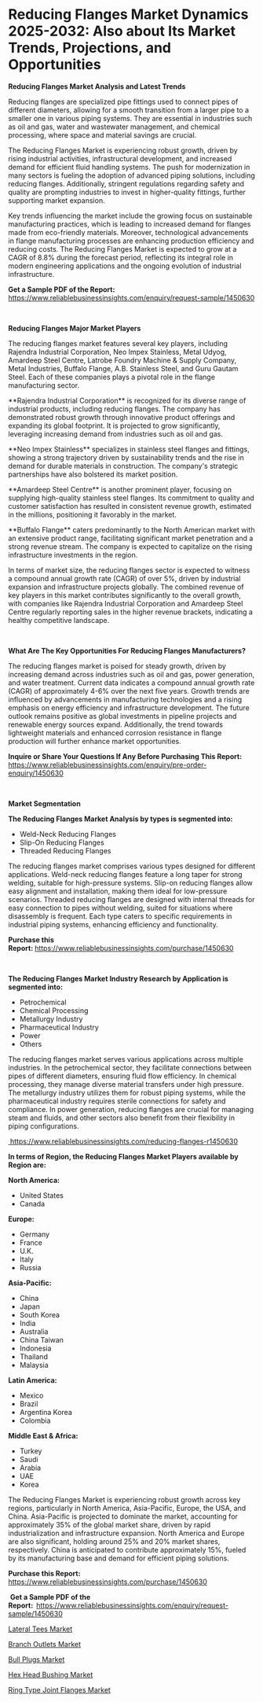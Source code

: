 <p><h1>Reducing Flanges Market Dynamics 2025-2032: Also about Its Market Trends, Projections, and Opportunities</h1></p><p><strong>Reducing Flanges Market Analysis and Latest Trends</strong></p>
<p><p>Reducing flanges are specialized pipe fittings used to connect pipes of different diameters, allowing for a smooth transition from a larger pipe to a smaller one in various piping systems. They are essential in industries such as oil and gas, water and wastewater management, and chemical processing, where space and material savings are crucial.</p><p>The Reducing Flanges Market is experiencing robust growth, driven by rising industrial activities, infrastructural development, and increased demand for efficient fluid handling systems. The push for modernization in many sectors is fueling the adoption of advanced piping solutions, including reducing flanges. Additionally, stringent regulations regarding safety and quality are prompting industries to invest in higher-quality fittings, further supporting market expansion.</p><p>Key trends influencing the market include the growing focus on sustainable manufacturing practices, which is leading to increased demand for flanges made from eco-friendly materials. Moreover, technological advancements in flange manufacturing processes are enhancing production efficiency and reducing costs. The Reducing Flanges Market is expected to grow at a CAGR of 8.8% during the forecast period, reflecting its integral role in modern engineering applications and the ongoing evolution of industrial infrastructure.</p></p>
<p><strong>Get a Sample PDF of the Report:&nbsp;</strong> <a href="https://www.reliablebusinessinsights.com/enquiry/request-sample/1450630?utm_campaign=96&utm_medium=2&utm_source=Github&utm_content=ia&utm_term=21022025&utm_id=reducing-flanges">https://www.reliablebusinessinsights.com/enquiry/request-sample/1450630</a></p>
<p>&nbsp;</p>
<p><strong>Reducing Flanges Major Market Players</strong></p>
<p><p>The reducing flanges market features several key players, including Rajendra Industrial Corporation, Neo Impex Stainless, Metal Udyog, Amardeep Steel Centre, Latrobe Foundry Machine & Supply Company, Metal Industries, Buffalo Flange, A.B. Stainless Steel, and Guru Gautam Steel. Each of these companies plays a pivotal role in the flange manufacturing sector.</p><p>**Rajendra Industrial Corporation** is recognized for its diverse range of industrial products, including reducing flanges. The company has demonstrated robust growth through innovative product offerings and expanding its global footprint. It is projected to grow significantly, leveraging increasing demand from industries such as oil and gas.</p><p>**Neo Impex Stainless** specializes in stainless steel flanges and fittings, showing a strong trajectory driven by sustainability trends and the rise in demand for durable materials in construction. The company's strategic partnerships have also bolstered its market position.</p><p>**Amardeep Steel Centre** is another prominent player, focusing on supplying high-quality stainless steel flanges. Its commitment to quality and customer satisfaction has resulted in consistent revenue growth, estimated in the millions, positioning it favorably in the market.</p><p>**Buffalo Flange** caters predominantly to the North American market with an extensive product range, facilitating significant market penetration and a strong revenue stream. The company is expected to capitalize on the rising infrastructure investments in the region.</p><p>In terms of market size, the reducing flanges sector is expected to witness a compound annual growth rate (CAGR) of over 5%, driven by industrial expansion and infrastructure projects globally. The combined revenue of key players in this market contributes significantly to the overall growth, with companies like Rajendra Industrial Corporation and Amardeep Steel Centre regularly reporting sales in the higher revenue brackets, indicating a healthy competitive landscape.</p></p>
<p>&nbsp;</p>
<p><strong>What Are The Key Opportunities For Reducing Flanges Manufacturers?</strong></p>
<p><p>The reducing flanges market is poised for steady growth, driven by increasing demand across industries such as oil and gas, power generation, and water treatment. Current data indicates a compound annual growth rate (CAGR) of approximately 4-6% over the next five years. Growth trends are influenced by advancements in manufacturing technologies and a rising emphasis on energy efficiency and infrastructure development. The future outlook remains positive as global investments in pipeline projects and renewable energy sources expand. Additionally, the trend towards lightweight materials and enhanced corrosion resistance in flange production will further enhance market opportunities.</p></p>
<p><strong>Inquire or Share Your Questions If Any Before Purchasing This Report:</strong> <a href="https://www.reliablebusinessinsights.com/enquiry/pre-order-enquiry/1450630?utm_campaign=96&utm_medium=2&utm_source=Github&utm_content=ia&utm_term=21022025&utm_id=reducing-flanges">https://www.reliablebusinessinsights.com/enquiry/pre-order-enquiry/1450630</a></p>
<p>&nbsp;</p>
<p><strong>Market Segmentation</strong></p>
<p><strong>The Reducing Flanges Market Analysis by types is segmented into:</strong></p>
<p><ul><li>Weld-Neck Reducing Flanges</li><li>Slip-On Reducing Flanges</li><li>Threaded Reducing Flanges</li></ul></p>
<p><p>The reducing flanges market comprises various types designed for different applications. Weld-neck reducing flanges feature a long taper for strong welding, suitable for high-pressure systems. Slip-on reducing flanges allow easy alignment and installation, making them ideal for low-pressure scenarios. Threaded reducing flanges are designed with internal threads for easy connection to pipes without welding, suited for situations where disassembly is frequent. Each type caters to specific requirements in industrial piping systems, enhancing efficiency and functionality.</p></p>
<p><strong>Purchase this Report:&nbsp;</strong><a href="https://www.reliablebusinessinsights.com/purchase/1450630?utm_campaign=96&utm_medium=2&utm_source=Github&utm_content=ia&utm_term=21022025&utm_id=reducing-flanges">https://www.reliablebusinessinsights.com/purchase/1450630</a></p>
<p>&nbsp;</p>
<p><strong>The Reducing Flanges Market Industry Research by Application is segmented into:</strong></p>
<p><ul><li>Petrochemical</li><li>Chemical Processing</li><li>Metallurgy Industry</li><li>Pharmaceutical Industry</li><li>Power</li><li>Others</li></ul></p>
<p><p>The reducing flanges market serves various applications across multiple industries. In the petrochemical sector, they facilitate connections between pipes of different diameters, ensuring fluid flow efficiency. In chemical processing, they manage diverse material transfers under high pressure. The metallurgy industry utilizes them for robust piping systems, while the pharmaceutical industry requires sterile connections for safety and compliance. In power generation, reducing flanges are crucial for managing steam and fluids, and other sectors also benefit from their flexibility in piping configurations.</p></p>
<p><a href="https://www.reliablebusinessinsights.com/reducing-flanges-r1450630?utm_campaign=96&utm_medium=2&utm_source=Github&utm_content=ia&utm_term=21022025&utm_id=reducing-flanges">&nbsp;https://www.reliablebusinessinsights.com/reducing-flanges-r1450630</a></p>
<p><strong>In terms of Region, the Reducing Flanges Market Players available by Region are:</strong></p>
<p>
    <p> <strong> North America: </strong>
        <ul>
            <li>United States</li>
            <li>Canada</li>
        </ul>
        </p> 
    <p> <strong> Europe: </strong>
        <ul>
            <li>Germany</li>
            <li>France</li>
            <li>U.K.</li>
            <li>Italy</li>
            <li>Russia</li>
        </ul>
        </p> 
    <p> <strong> Asia-Pacific: </strong>
        <ul>
            <li>China</li>
            <li>Japan</li>
            <li>South Korea</li>
            <li>India</li>
            <li>Australia</li>
            <li>China Taiwan</li>
            <li>Indonesia</li>
            <li>Thailand</li>
            <li>Malaysia</li>
        </ul>
        </p> 
    <p> <strong> Latin America: </strong>
        <ul>
            <li>Mexico</li>
            <li>Brazil</li>
            <li>Argentina Korea</li>
            <li>Colombia</li>
        </ul>
        </p> 
    <p> <strong> Middle East & Africa: </strong>
        <ul>
            <li>Turkey</li>
            <li>Saudi</li>
            <li>Arabia</li>
            <li>UAE</li>
            <li>Korea</li>
        </ul>
    </p>
    </p>
<p><p>The Reducing Flanges Market is experiencing robust growth across key regions, particularly in North America, Asia-Pacific, Europe, the USA, and China. Asia-Pacific is projected to dominate the market, accounting for approximately 35% of the global market share, driven by rapid industrialization and infrastructure expansion. North America and Europe are also significant, holding around 25% and 20% market shares, respectively. China is anticipated to contribute approximately 15%, fueled by its manufacturing base and demand for efficient piping solutions.</p></p>
<p><strong>Purchase this Report: </strong><a href="https://www.reliablebusinessinsights.com/purchase/1450630?utm_campaign=96&utm_medium=2&utm_source=Github&utm_content=ia&utm_term=21022025&utm_id=reducing-flanges">https://www.reliablebusinessinsights.com/purchase/1450630</a></p>
<p>&nbsp;<strong>Get a Sample PDF of the Report:&nbsp;&nbsp;</strong><a href="https://www.reliablebusinessinsights.com/enquiry/request-sample/1450630?utm_campaign=96&utm_medium=2&utm_source=Github&utm_content=ia&utm_term=21022025&utm_id=reducing-flanges">https://www.reliablebusinessinsights.com/enquiry/request-sample/1450630</a></p>
<p><strong></strong></p>
<p><p><a href="https://github.com/rigelciara0p/Market-Research-Report-List-1/blob/main/lateral-tees-market.md?utm_campaign=96&utm_medium=2&utm_source=Github&utm_content=ia&utm_term=21022025&utm_id=reducing-flanges">Lateral Tees Market</a></p><p><a href="https://github.com/tiagoamicijo/Market-Research-Report-List-1/blob/main/branch-outlets-market.md?utm_campaign=96&utm_medium=2&utm_source=Github&utm_content=ia&utm_term=21022025&utm_id=reducing-flanges">Branch Outlets Market</a></p><p><a href="https://github.com/boltermuseke/Market-Research-Report-List-1/blob/main/bull-plugs-market.md?utm_campaign=96&utm_medium=2&utm_source=Github&utm_content=ia&utm_term=21022025&utm_id=reducing-flanges">Bull Plugs Market</a></p><p><a href="https://github.com/koomanprudy/Market-Research-Report-List-1/blob/main/hex-head-bushing-market.md?utm_campaign=96&utm_medium=2&utm_source=Github&utm_content=ia&utm_term=21022025&utm_id=reducing-flanges">Hex Head Bushing Market</a></p><p><a href="https://github.com/wwwkeltoum/Market-Research-Report-List-5/blob/main/ring-type-joint-flanges-market.md?utm_campaign=96&utm_medium=2&utm_source=Github&utm_content=ia&utm_term=21022025&utm_id=reducing-flanges">Ring Type Joint Flanges Market</a></p></p>